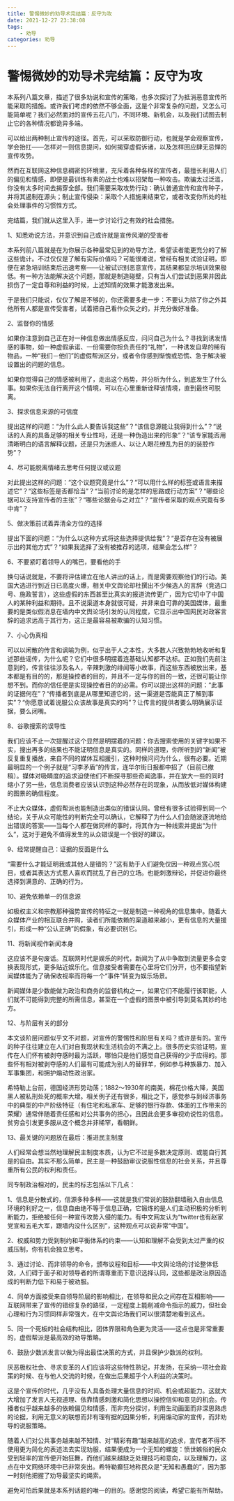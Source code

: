 ```yaml
---
title: 警惕微妙的劝导术完结篇：反守为攻
date: 2021-12-27 23:38:08
tags:
    - 劝导
categories: 劝导
---
```


#  警惕微妙的劝导术完结篇：反守为攻
 
本系列八篇文章，描述了很多劝说和宣传的策略，也多次探讨了为抵消恶意宣传所能采取的措施。或许我们考虑的依然不够全面，这是个非常复杂的问题，又怎么可能简单呢？我们必然面对的宣传五花八门，不同环境、新机会，以及我们试图去制止它的各种情况都诡异多端。

可以给出两种制止宣传的途径。首先，可以采取防御行动，也就是学会观察宣传，学会抬扛——怎样对一则信息提问，如何揭穿虚假诉诸，以及怎样回应肆无忌惮的宣传攻势。

然而在互联网这种信息稠密的环境里，充斥着各种各样的宣传者，最擅长利用人们的偏见和情感，即便是最训练有素的战士也难以招架每一种攻击。欺骗太过泛滥，你没有太多时间去揭穿全部。我们需要采取攻势行动：确认普通宣传和宣传种子，并将其遏制在源头；制止宣传侵染：采取个人措施来结束它，或者改变你所处的社会处理事件的习惯性方式。

完结篇，我们就从这里入手，进一步讨论行之有效的社会措施。

1、知悉劝说方法，并意识到自己或许就是宣传风潮的受害者

本系列前八篇就是在为你展示各种最常见到的劝导方法，希望读者能更充分的了解这些诡计。不过仅仅是了解有实际价值吗？可能很难说，曾经有相关试验证明，即便在紧急培训结束后迅速考察——让被试识别恶意宣传，其结果都显示培训效果极低。有一种方法能解决这个问题，那就是制造碰壁，只有当人们尝试到恶果并因此损伤了一定自尊和利益的时候，上述知情的效果才能激发出来。

于是我们只能说，仅仅了解是不够的，你还需要多走一步：不要认为除了你之外其他所有人都是宣传受害者，试着把自己看作众矢之的，并充分做好准备。

2、监督你的情感

如果你注意到自己正在对一种信息做出情感反应，问问自己为什么？寻找到诱发情感的事物，如一种虚假承诺、一份需要你担负责任的“礼物”，一种诱发自卑的稀有物品，一种“我们－他们”的虚假帮派区分，或者令你感到惭愧或恐慌、急于解决被设置出的问题的信息。

如果你觉得自己的情感被利用了，走出这个局势，并分析为什么，到底发生了什么事。如果你无法自行离开这个情境，可以在心里重新诠释该情境，直到最终可脱离。

3、探求信息来源的可信度

提出这样的问题：“为什么此人要告诉我这些”？“该信息源能让我得到什么”？“说话的人真的具备足够的相关专业性吗，还是一种伪造出来的形象”？“该专家能否用清晰明白的语言解释议题，还是只为迷惑人、以让人眼花缭乱为目的的装腔作势”？

4、尽可能脱离情绪去思考任何提议或议题

对此提出这样的问题：“这个议题究竟是什么”？“可以用什么样的标签或语言来描述它”？“这些标签是否都恰当”？“当前讨论的是怎样的思路或行动方案”？“哪些论据可以支持宣传者的主张”？“哪些论据会与之对立”？“宣传者采取的观点究竟有多中肯”？

5、做决策前试着弄清全方位的选择

提出下面的问题：“为什么以这种方式将这些选择提供给我”？“是否存在没有被展示出的其他方式”？“如果我选择了没有被推荐的选项，结果会怎么样”？

6、不要紧盯着领导人的嘴巴，要看他的手

换句话说就是，不要将评估建立在他人讲出的话上，而是需要观察他们的行动。美国大选进行到近日已高度火爆，相关中文舆论却杜撰出不少候选人的言辞（竞选口号、施政誓言），这些虚假的东西甚至比真实的报道流传更广，因为它切中了中国人的某种利益和期待。且不说渠道本身就很可疑，并非来自可靠的美国媒体，最重要的是类似假消息在墙内中文舆论场引发的认同程度，它显示出中国网民对政客言辞的追求远高于其行为，这正是最容易被欺骗的认知习惯。


7、小心伪真相

可以以闲散的传言和讽喻为例，似乎出于人之本性，大多数人兴致勃勃地收听和复述那些谣传，为什么呢？它们中很多明摆着连基础认知都不达标。正如我们先前注意到的，传言往往涉及名人，辛辣刺激的绯闻等小故事，而这些东西被放出来，基本都是有目的的，那是操控者的目的，并且不一定与你的目的一致，还很可能让你想不到。而你的信任便是实现操控者目的的必需。你可以提出这样的问题：“此事的证据何在”？“传播者到底是从哪里知道它的，这一渠道是否能真正了解到事实”？“你愿意试着说服公众该故事是真实的吗”？让传言的提供者要么明确展示证据，要么闭嘴。

8、谷歌搜索的误导性

我们应该不止一次提醒过这个显然是明摆着的问题：你去搜索使用的关键字如果不实，搜出再多的结果也不能证明信息是真实的。同样的道理，你所听到的“新闻”被反复重复播放，来自不同的媒体互相援引，这种时候问问为什么，很有必要。近期最明显的一个例子就是“习李矛盾”的传言，连华尔街日报都中招了（目前已撤稿）。媒体对吸睛度的追求迫使他们不断探寻那些奇闻逸事，并在放大一些的同时缩小了另一些，信息消费者应该认识到这种必然存在的现象，从而放低对媒体构建的图景的确信程度。

不止大众媒体，虚假帮派也能制造出类似的错误认同。曾经有很多试验得到同一个结论，关于从众可能性的判断完全可以确认，它解释了为什么人们会随波逐流地给出错误的答案——当每个人都在做同样的事时，将其作为一种线索并提出“为什么”，这对于避免不值得发生的从众错误是一个很好的建议。

9、经常提醒自己：证据的反面是什么

“需要什么才能证明我或其他人是错的？”这有助于人们避免仅因一种观点赏心悦目，或者其表达方式惹人喜欢而扰乱了自己的立场。也能刺激辩论，并促进你最终选择到满意的、正确的行为。

10、避免依赖单一的信息源

如极权主义和宗教那种强势宣传的特征之一就是制造一种视角的信息集中。随着大众媒体产业的相互联合并购，读者们所能依赖的渠道越来越小，更有信息的大量援引，形成一种“公认正确”的假象，有必要识别它。

11、将新闻视作新闻本身

这应该不是句废话。互联网时代是娱乐的时代，新闻为了从中争取到流量更多会变换表现形式，更多贴近娱乐化。信息接受者需要在心里将它们分开，也不要指望新闻媒体能为了确保收视率而将每一个“事件”转变为娱乐场景。

新闻媒体是少数能做为政治和商务的监督机构之一，如果它们不能履行该职能，人们就不可能得到完整的所需信息，甚至在一个虚假的图景中被引导到莫名其妙的地方。


12、与阶层有关的部分

本文谈阶层问题似乎文不对题，对宣传的警惕性和阶层有关吗？或许是有的。宣传的种子往往建立在人们对自我现状和生活机会的不满之上。很多历史实验证明，宣传在人们怀有被剥夺感时最为活跃，哪怕只是他们感觉自己获得的少于应得的。那些怀有相对被剥夺感的人们最有可能成为别人的替罪羊，例如参与种族暴力、加入军事集团，和拥护煽动性政治家。

希特勒上台前，德国经济形势动荡；1882～1930年的南美，棉花价格大降，美国黑人被私刑处死的概率大增。相关例子还有很多，相比之下，感觉参与到经济事务中的典型的中产阶级特征（有住宅和私家车、足够的银行存款、体面的工作带来的荣耀）通常伴随着责任感和对公共事务的担心，且因此会更多审视劝说性的信息。贫穷会引发更多服从这个概念并非稀罕，看朝鲜。

13、最关键的问题放在最后：推进民主制度

人们经常会想当然地理解民主制度本质，认为它不过是多数决定原则、或能自行其是的自由。其实不那么简单，民主是一种鼓励审议说服性信息的社会关系，并且尊重所有公民的权利和责任。

同专制政治相对的，民主的标志包括以下几点：

1、信息是分散式的，信源多种多样——这就是我们常说的鼓励翻墙融入自由信息环境的利好之一，信息自由绝不等于信息正确，它锻炼的是人们主动积极的分析判断能力，拒绝被任何一种宣传攻势入侵的能力。有中文网友认为“twitter也有赵家党宣和五毛大军，跟墙内没什么区别”，这种观点可以说非常“中国”。

2、权威和势力受到制约和平衡体系的约束——认知和理解不会受到太过严重的权威压制，你有机会独立思考。

3、通过讨论、而非领导的命令，颁布议程和目标——中文舆论场的讨论整体低效，人们碍于面子和对领导者的所谓尊重而下意识选择认同，这些都是政治原因造成的判断力低下和易于被劝服。

4、同单方面接受来自领导阶层的影响相比，在领导和民众之间存在互相影响——互联网带来了宣传的错综复杂的路径，一定程度上能削减命令指示的威力，但社会心理和行为习惯同样非常强大，在中文舆论场我们可以很清楚地看到这点。

5、同一个死板的社会结构相比，团体界限和角色更为灵活——这点也是非常重要的，虚假帮派是最高效的劝导策略。

6、鼓励少数派发言以做为得出最佳决策的方式，并且保护少数派的权利。

厌恶极权社会、寻求变革的人们应该将这些特性熟记，并发扬，在采纳一项社会政策的时候、在与他人交流的时候，在做出后果超乎个人利益的决策时。

这是个宣传的时代，几乎没有人具备处理大量信息的时间、机会或超能力。这就大大增加了发言人无视道理、依靠情感刺激和简化思想以操控信仰和意见的机会。传播者似乎越来越多的依赖偏见和情感，而非充分探讨，利用生动画面而非深思熟虑的论据，利用无意义的联想而非有理有据的因果分析，利用煽动家的宣传，而非劝导的说服策略。

随着人们对公共事务越来越不知情、对“精彩有趣”越来越高的追求，宣传者不得不使用更为简化的表述法去实现劝服，结果便成为一个无知的螺旋：愤世嫉俗的民众受到轻率的宣传便开始狂舞，而他们越来越缺乏处理技巧和意向，以及理解力，这点在中文网络环境中已非常突出。希特勒癫狂地称民众是“无知和愚蠢的”，因为那一时刻他把握了劝导最坚实的绳索。

避免可怕后果就是本系列话题的唯一的目的。感谢您的阅读，希望它能有所帮助。